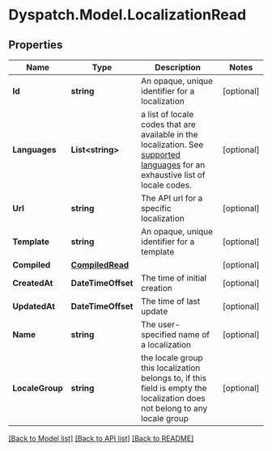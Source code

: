 
# Dyspatch.Model.LocalizationRead

## Properties

Name | Type | Description | Notes
------------ | ------------- | ------------- | -------------
**Id** | **string** | An opaque, unique identifier for a localization | [optional] 
**Languages** | **List&lt;string&gt;** | a list of locale codes that are available in the localization. See [supported languages](https://docs.dyspatch.io/localization/supported_languages/) for an exhaustive list of locale codes.  | [optional] 
**Url** | **string** | The API url for a specific localization | [optional] 
**Template** | **string** | An opaque, unique identifier for a template | [optional] 
**Compiled** | [**CompiledRead**](CompiledRead.md) |  | [optional] 
**CreatedAt** | **DateTimeOffset** | The time of initial creation | [optional] 
**UpdatedAt** | **DateTimeOffset** | The time of last update | [optional] 
**Name** | **string** | The user-specified name of a localization | [optional] 
**LocaleGroup** | **string** | the locale group this localization belongs to, if this field is empty the localization does not belong to any locale group | [optional] 

[[Back to Model list]](../README.md#documentation-for-models)
[[Back to API list]](../README.md#documentation-for-api-endpoints)
[[Back to README]](../README.md)

